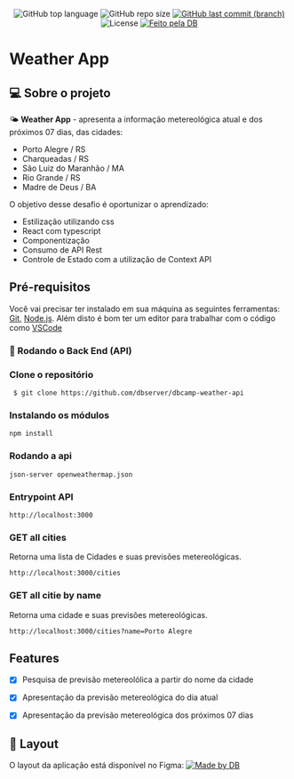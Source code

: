 <p align="center">
 <img alt="GitHub top language" src="https://img.shields.io/github/languages/top/dbserver/dbcamp-weather-app">
<img alt="GitHub repo size" src="https://img.shields.io/github/repo-size/dbserver/dbcamp-weather-app">
  <a href="https://github.com/dbserver/dbcamp-weather-app/commits/main">
  <img alt="GitHub last commit (branch)" src="https://img.shields.io/github/last-commit/dbserver/dbcamp-weather-app/main">
  </a>
   <img alt="License" src="https://img.shields.io/badge/license-MIT-brightgreen">
  <a href="https://db.tec.br/">
    <img alt="Feito pela DB" src="https://img.shields.io/badge/feito%20por-DB-%237519C1">
  </a>
</p>

# Weather App
## 💻 Sobre o projeto

🌤 **Weather App** - apresenta a informação metereológica atual e dos próximos 07 dias, das cidades:
- Porto Alegre / RS
- Charqueadas / RS
- São Luiz do Maranhão / MA
- Rio Grande /  RS
- Madre de Deus / BA

O objetivo desse desafio é oportunizar o aprendizado:
- Estilização utilizando css
- React com typescript
- Componentização
- Consumo de API Rest
- Controle de Estado com  a utilização de Context API

## Pré-requisitos

Você vai precisar ter instalado em sua máquina as seguintes ferramentas: [Git](https://git-scm.com), [Node.js](https://nodejs.org/en/).
 Além disto é bom ter um editor para trabalhar com o código como [VSCode](https://code.visualstudio.com/)

### 🔂  Rodando o Back End (API)

### Clone o repositório
````
 $ git clone https://github.com/dbserver/dbcamp-weather-api
````
### Instalando os módulos
````
npm install
````
### Rodando a api
````
json-server openweathermap.json
````
### Entrypoint API
````
http://localhost:3000
````

### GET all cities
Retorna uma lista de Cidades e suas previsões metereológicas.
````
http://localhost:3000/cities
````

### GET all citie by name
Retorna uma cidade e suas previsões metereológicas.
````
http://localhost:3000/cities?name=Porto Alegre
````

## Features
- [x] Pesquisa de previsão metereolólica a partir do nome da cidade 
- [x] Apresentação da previsão metereológica do dia atual
- [x] Apresentação da previsão metereológica dos próximos 07 dias


## 🎨 Layout
O layout da aplicação está disponível no Figma:
<a href="https://www.figma.com/file/OdrhMSRRYMJ9W0Zoxxz7E2/Weather-App-(Community)?node-id=0-1&t=nOcHkKsdRx68GWUl-0">
  <img alt="Made by DB" src="https://img.shields.io/badge/Acessar%20Layout%20-Figma-%2304D361">
</a>